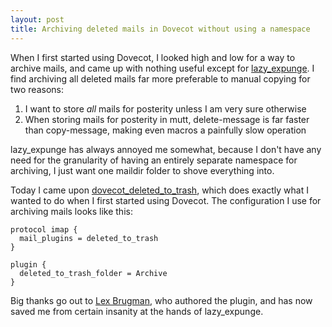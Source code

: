 ```yaml
---
layout: post
title: Archiving deleted mails in Dovecot without using a namespace
---
```


When I first started using Dovecot, I looked high and low for a way to archive
mails, and came up with nothing useful except for [lazy\_expunge][le]. I find
archiving all deleted mails far more preferable to manual copying for two
reasons:

1. I want to store *all* mails for posterity unless I am very sure otherwise
2. When storing mails for posterity in mutt, delete-message is far faster
   than copy-message, making even macros a painfully slow operation

lazy\_expunge has always annoyed me somewhat, because I don't have any need for
the granularity of having an entirely separate namespace for archiving, I just
want one maildir folder to shove everything into.

Today I came upon [dovecot\_deleted\_to\_trash][dtt], which does exactly what I
wanted to do when I first started using Dovecot. The configuration I use for
archiving mails looks like this:

    protocol imap {
      mail_plugins = deleted_to_trash
    }

    plugin {
      deleted_to_trash_folder = Archive
    }

Big thanks go out to [Lex Brugman][lex], who authored the plugin, and has now
saved me from certain insanity at the hands of lazy\_expunge.

[le]:  http://wiki2.dovecot.org/Plugins/Lazyexpunge
[dtt]: https://github.com/lexbrugman/dovecot_deleted_to_trash
[lex]: https://github.com/lexbrugman

